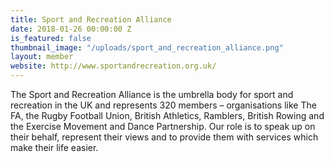 ```yaml
---
title: Sport and Recreation Alliance
date: 2018-01-26 00:00:00 Z
is_featured: false
thumbnail_image: "/uploads/sport_and_recreation_alliance.png"
layout: member
website: http://www.sportandrecreation.org.uk/
---
```


The Sport and Recreation Alliance is the umbrella body for sport and recreation in the UK and represents 320 members – organisations like The FA, the Rugby Football Union, British Athletics, Ramblers, British Rowing and the Exercise Movement and Dance Partnership. Our role is to speak up on their behalf, represent their views and to provide them with services which make their life easier.